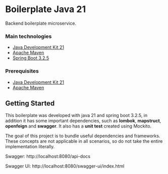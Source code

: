 # Boilerplate Java 21

Backend boilerplate microservice.

### Main technologies

- [Java Development Kit 21](https://www.oracle.com/)
- [Apache Maven ](https://maven.apache.org/)
- [Spring Boot 3.2.5](https://spring.io/projects/spring-boot)

### Prerequisites

* [Java Development Kit 21](https://www.oracle.com/)
* [Apache Maven](https://maven.apache.org/)

## Getting Started

This boilerplate was developed with java 21 and spring boot 3.2.5, in addition it has some important dependencies, such
as **lombok**, **mapstruct**, **openfeign** and **swagger**. It also has a **unit test** created using Mockito.

The goal of this project is to bundle useful dependencies and frameworks. These concepts are not applicable in all
scenarios, so do not take the entire implementation literally.

Swagger: http://localhost:8080/api-docs

Swagger UI: http://localhost:8080/swagger-ui/index.html
